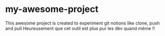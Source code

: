 # my-awesome-project
This awesome project is created to experiment git notions like clone, push and pull
Heureusement que cet outil est plus pur les dèv quand même !!
